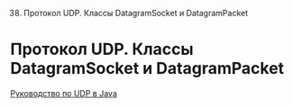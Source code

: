 38. Протокол UDP. Классы DatagramSocket и DatagramPacket

# Протокол UDP. Классы DatagramSocket и DatagramPacket
[Руководство по UDP в Java](https://www.codeflow.site/ru/article/udp-in-java)